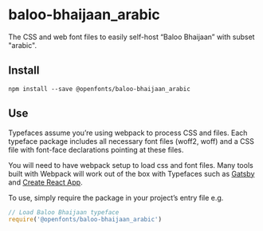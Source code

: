 
# baloo-bhaijaan_arabic

The CSS and web font files to easily self-host “Baloo Bhaijaan” with subset "arabic".

## Install

`npm install --save @openfonts/baloo-bhaijaan_arabic`

## Use

Typefaces assume you’re using webpack to process CSS and files. Each typeface
package includes all necessary font files (woff2, woff) and a CSS file with
font-face declarations pointing at these files.

You will need to have webpack setup to load css and font files. Many tools built
with Webpack will work out of the box with Typefaces such as [Gatsby](https://github.com/gatsbyjs/gatsby)
and [Create React App](https://github.com/facebookincubator/create-react-app).

To use, simply require the package in your project’s entry file e.g.

```javascript
// Load Baloo Bhaijaan typeface
require('@openfonts/baloo-bhaijaan_arabic')
```
